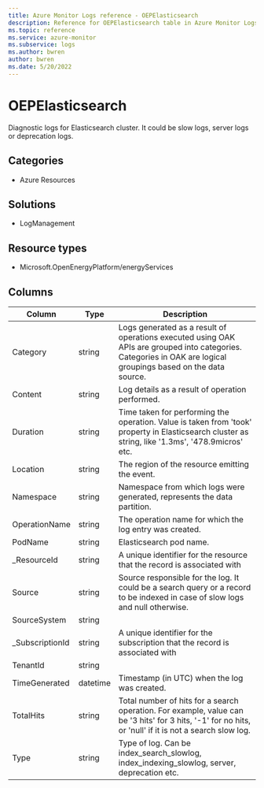 ```yaml
---
title: Azure Monitor Logs reference - OEPElasticsearch
description: Reference for OEPElasticsearch table in Azure Monitor Logs.
ms.topic: reference
ms.service: azure-monitor
ms.subservice: logs
ms.author: bwren
author: bwren
ms.date: 5/20/2022
---
```


# OEPElasticsearch

 Diagnostic logs for Elasticsearch cluster. It could be slow logs, server logs or deprecation logs.

## Categories

- Azure Resources
## Solutions

- LogManagement
## Resource types

- Microsoft.OpenEnergyPlatform/energyServices




## Columns

| Column | Type | Description |
| --- | --- | --- |
| Category | string | Logs generated as a result of operations executed using OAK APIs are grouped into categories. Categories in OAK are logical groupings based on the data source. |
| Content | string | Log details as a result of operation performed. |
| Duration | string | Time taken for performing the operation. Value is taken from 'took' property in Elasticsearch cluster as string, like '1.3ms', '478.9micros' etc. |
| Location | string | The region of the resource emitting the event. |
| Namespace | string | Namespace from which logs were generated, represents the data partition. |
| OperationName | string | The operation name for which the log entry was created. |
| PodName | string | Elasticsearch pod name. |
| _ResourceId | string | A unique identifier for the resource that the record is associated with |
| Source | string | Source responsible for the log. It could be a search query or a record to be indexed in case of slow logs and null otherwise. |
| SourceSystem | string |  |
| _SubscriptionId | string | A unique identifier for the subscription that the record is associated with |
| TenantId | string |  |
| TimeGenerated | datetime | Timestamp (in UTC) when the log was created. |
| TotalHits | string | Total number of hits for a search operation. For example, value can be '3 hits' for 3 hits, '-1' for no hits, or 'null' if it is not a search slow log. |
| Type | string | Type of log. Can be index_search_slowlog, index_indexing_slowlog, server, deprecation etc. |
